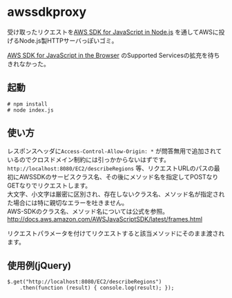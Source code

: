 awssdkproxy
===========
受け取ったリクエストを[AWS SDK for JavaScript in Node.js](http://aws.amazon.com/jp/sdkfornodejs/) を通してAWSに投げるNode.js製HTTPサーバっぽいゴミ。

[AWS SDK for JavaScript in the Browser](http://aws.amazon.com/jp/sdk-for-browser/) のSupported Servicesの拡充を待ちきれなかった。

起動
-------
    # npm install
    # node index.js

使い方
------
レスポンスヘッダに``Access-Control-Allow-Origin: *`` が問答無用で追加されているのでクロスドメイン制約には引っかからないはずです。  
``http://localhost:8080/EC2/describeRegions`` 等、リクエストURLのパスの最初にAWSSDKのサービスクラス名、その後にメソッド名を指定してPOSTなりGETなりでリクエストします。  
大文字、小文字は厳密に区別され、存在しないクラス名、メソッド名が指定された場合には特に親切なエラーを吐きません。  
AWS-SDKのクラス名、メソッド名については公式を参照。  
http://docs.aws.amazon.com/AWSJavaScriptSDK/latest/frames.html

リクエストパラメータを付けてリクエストすると該当メソッドにそのまま渡されます。

使用例(jQuery)
------
    $.get("http://localhost:8080/EC2/describeRegions")
        .then(function (result) { console.log(result); });
